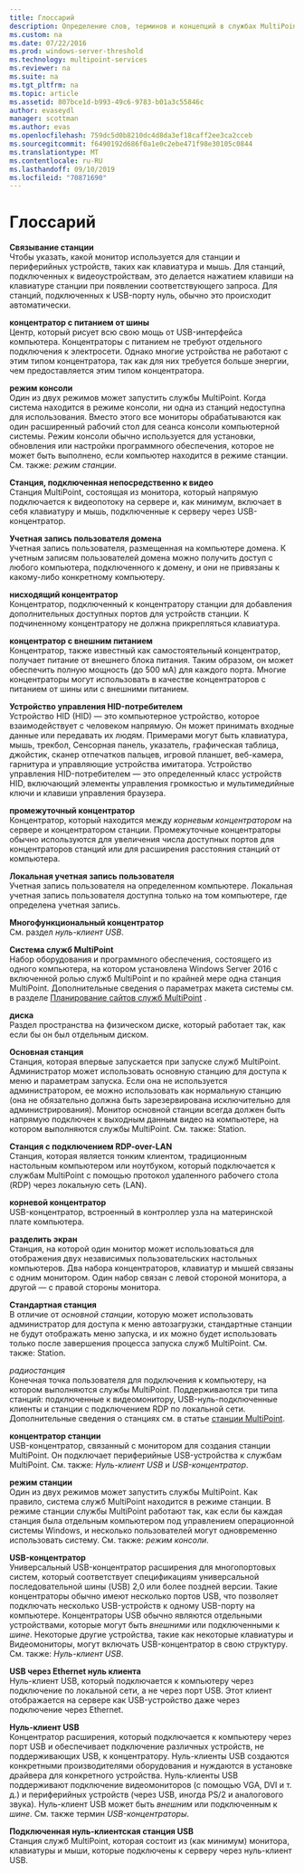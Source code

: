 ```yaml
---
title: Глоссарий
description: Определение слов, терминов и концепций в службах MultiPoint
ms.custom: na
ms.date: 07/22/2016
ms.prod: windows-server-threshold
ms.technology: multipoint-services
ms.reviewer: na
ms.suite: na
ms.tgt_pltfrm: na
ms.topic: article
ms.assetid: 807bce1d-b993-49c6-9783-b01a3c55846c
author: evaseydl
manager: scottman
ms.author: evas
ms.openlocfilehash: 759dc5d0b8210dc4d8da3ef18caff2ee3ca2cceb
ms.sourcegitcommit: f6490192d686f0a1e0c2ebe471f98e30105c0844
ms.translationtype: MT
ms.contentlocale: ru-RU
ms.lasthandoff: 09/10/2019
ms.locfileid: "70871690"
---
```

# <a name="glossary"></a>Глоссарий
**Связывание станции**  
Чтобы указать, какой монитор используется для станции и периферийных устройств, таких как клавиатура и мышь. Для станций, подключенных к видеоустройствам, это делается нажатием клавиши на клавиатуре станции при появлении соответствующего запроса. Для станций, подключенных к USB-порту нуль, обычно это происходит автоматически.  
  
**концентратор с питанием от шины**  
Центр, который рисует всю свою мощь от USB-интерфейса компьютера. Концентраторы с питанием не требуют отдельного подключения к электросети. Однако многие устройства не работают с этим типом концентратора, так как для них требуется больше энергии, чем предоставляется этим типом концентратора.  
  
**режим консоли**  
Один из двух режимов может запустить службы MultiPoint. Когда система находится в режиме консоли, ни одна из станций недоступна для использования. Вместо этого все мониторы обрабатываются как один расширенный рабочий стол для сеанса консоли компьютерной системы. Режим консоли обычно используется для установки, обновления или настройки программного обеспечения, которое не может быть выполнено, если компьютер находится в режиме станции. См. также: *режим станции*.  
  
**Станция, подключенная непосредственно к видео**  
Станция MultiPoint, состоящая из монитора, который напрямую подключается к видеопотоку на сервере и, как минимум, включает в себя клавиатуру и мышь, подключенные к серверу через USB-концентратор.  
  
**Учетная запись пользователя домена**  
Учетная запись пользователя, размещенная на компьютере домена. К учетным записям пользователей домена можно получить доступ с любого компьютера, подключенного к домену, и они не привязаны к какому-либо конкретному компьютеру.  
  
**нисходящий концентратор**  
Концентратор, подключенный к концентратору станции для добавления дополнительных доступных портов для устройств станции. К подчиненному концентратору не должна прикрепляться клавиатура.  
  
**концентратор с внешним питанием**  
Концентратор, также известный как самостоятельный концентратор, получает питание от внешнего блока питания. Таким образом, он может обеспечить полную мощность (до 500 мА) для каждого порта. Многие концентраторы могут использовать в качестве концентраторов с питанием от шины или с внешними питанием.  
  
**Устройство управления HID-потребителем**  
Устройство HID (HID) — это компьютерное устройство, которое взаимодействует с человеком напрямую. Он может принимать входные данные или передавать их людям. Примерами могут быть клавиатура, мышь, трекбол, Сенсорная панель, указатель, графическая таблица, джойстик, сканер отпечатков пальцев, игровой планшет, веб-камера, гарнитура и управляющие устройства имитатора. Устройство управления HID-потребителем — это определенный класс устройств HID, включающий элементы управления громкостью и мультимедийные ключи и клавиши управления браузера.  
  
**промежуточный концентратор**  
Концентратор, который находится между *корневым концентратором* на сервере и концентратором станции. Промежуточные концентраторы обычно используются для увеличения числа доступных портов для концентраторов станций или для расширения расстояния станций от компьютера.  
  
**Локальная учетная запись пользователя**  
Учетная запись пользователя на определенном компьютере. Локальная учетная запись пользователя доступна только на том компьютере, где определена учетная запись.  
  
**Многофункциональный концентратор**  
См. раздел *нуль-клиент USB*.  
  
**Система служб MultiPoint**  
Набор оборудования и программного обеспечения, состоящего из одного компьютера, на котором установлена Windows Server 2016 с включенной ролью служб MultiPoint и по крайней мере одна станция MultiPoint. Дополнительные сведения о параметрах макета системы см. в разделе [Планирование сайтов служб MultiPoint](MultiPoint-services-Site-Planning.md) .  
  
**диска**  
Раздел пространства на физическом диске, который работает так, как если бы он был отдельным диском.  
  
**Основная станция**  
Станция, которая впервые запускается при запуске служб MultiPoint. Администратор может использовать основную станцию для доступа к меню и параметрам запуска. Если она не используется администратором, ее можно использовать как нормальную станцию (она не обязательно должна быть зарезервирована исключительно для администрирования). Монитор основной станции всегда должен быть напрямую подключен к выходным данным видео на компьютере, на котором выполняются службы MultiPoint. См. также: Station.  
  
**Станция с подключением RDP-over-LAN**  
Станция, которая является тонким клиентом, традиционным настольным компьютером или ноутбуком, который подключается к службам MultiPoint с помощью протокол удаленного рабочего стола (RDP) через локальную сеть (LAN).  
  
**корневой концентратор**  
USB-концентратор, встроенный в контроллер узла на материнской плате компьютера.  
  
**разделить экран**  
Станция, на которой один монитор может использоваться для отображения двух независимых пользовательских настольных компьютеров. Два набора концентраторов, клавиатур и мышей связаны с одним монитором. Один набор связан с левой стороной монитора, а другой — с правой стороны монитора.  
  
**Стандартная станция**  
В отличие от *основной станции*, которую может использовать администратор для доступа к меню автозагрузки, стандартные станции не будут отображать меню запуска, и их можно будет использовать только после завершения процесса запуска служб MultiPoint. См. также: Station.  
  
*радиостанция*  
Конечная точка пользователя для подключения к компьютеру, на котором выполняются службы MultiPoint. Поддерживаются три типа станций: подключенные к видеомонитору, USB-нуль-подключенные клиенты и станции с подключением RDP по локальной сети. Дополнительные сведения о станциях см. в статье [станции MultiPoint](MultiPoint-services-Stations.md).  
  
**концентратор станции**  
USB-концентратор, связанный с монитором для создания станции MultiPoint. Он подключает периферийные USB-устройства к службам MultiPoint. См. также: *Нуль-клиент USB* и *USB-концентратор*.  
  
**режим станции**  
Один из двух режимов может запустить службы MultiPoint. Как правило, система служб MultiPoint находится в режиме станции. В режиме станции службы MultiPoint работают так, как если бы каждая станция была отдельным компьютером под управлением операционной системы Windows, и несколько пользователей могут одновременно использовать систему. См. также: *режим консоли*.  
  
**USB-концентратор**  
Универсальный USB-концентратор расширения для многопортовых систем, который соответствует спецификациям универсальной последовательной шины (USB) 2,0 или более поздней версии. Такие концентраторы обычно имеют несколько портов USB, что позволяет подключать несколько USB-устройств к одному USB-порту на компьютере. Концентраторы USB обычно являются отдельными устройствами, которые могут быть *внешними* или подключенными к *шине*. Некоторые другие устройства, такие как некоторые клавиатуры и Видеомониторы, могут включать USB-концентратор в свою структуру. См. также: *Нуль-клиент USB*.  
  
**USB через Ethernet нуль клиента**  
Нуль-клиент USB, который подключается к компьютеру через подключение по локальной сети, а не через порт USB. Этот клиент отображается на сервере как USB-устройство даже через подключение через Ethernet.  
  
**Нуль-клиент USB**  
Концентратор расширения, который подключается к компьютеру через порт USB и обеспечивает подключение различных устройств, не поддерживающих USB, к концентратору. Нуль-клиенты USB создаются конкретными производителями оборудования и нуждаются в установке драйвера для конкретного устройства. Нуль-клиенты USB поддерживают подключение видеомониторов (с помощью VGA, DVI и т. д.) и периферийных устройств (через USB, иногда PS/2 и аналогового звука). Нуль-клиент USB может быть *внешним* или подключенным к *шине*. См. также термин *USB-концентраторы*.  
  
**Подключенная нуль-клиентская станция USB**  
Станция служб MultiPoint, которая состоит из (как минимум) монитора, клавиатуры и мыши, которые подключены к серверу через нуль-клиент USB.  
  
